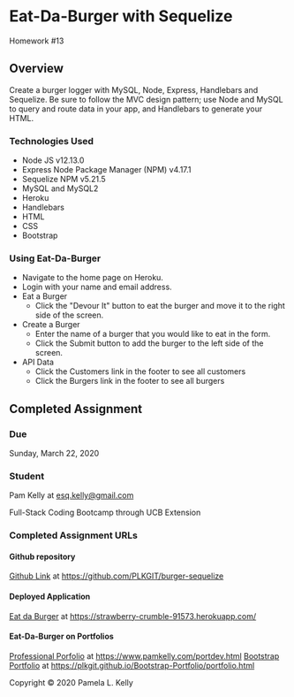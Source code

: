 # Eat-Da-Burger with Sequelize
Homework #13

## Overview
 Create a burger logger with MySQL, Node, Express, Handlebars and Sequelize. Be sure to follow the MVC design pattern; use Node and MySQL to query and route data in your app, and Handlebars to generate your HTML.

### Technologies Used
  * Node JS v12.13.0
  * Express Node Package Manager (NPM) v4.17.1
  * Sequelize NPM v5.21.5
  * MySQL and MySQL2
  * Heroku
  * Handlebars
  * HTML
  * CSS
  * Bootstrap

### Using Eat-Da-Burger
  * Navigate to the home page on Heroku.
  * Login with your name and email address.
  * Eat a Burger
    * Click the "Devour It" button to eat the burger and move it to the right side of the screen.
  * Create a Burger
    * Enter the name of a burger that you would like to eat in the form.
    * Click the Submit button to add the burger to the left side of the screen.
  * API Data
    * Click the Customers link in the footer to see all customers
    * Click the Burgers link in the footer to see all burgers

## Completed Assignment

### Due
Sunday, March 22, 2020

### Student
Pam Kelly at [esq.kelly@gmail.com](mailto:esq.kelly@gmail.com)

Full-Stack Coding Bootcamp through UCB Extension

### Completed Assignment URLs
#### Github repository
[Github Link](https://github.com/PLKGIT/burger-sequelize) at https://github.com/PLKGIT/burger-sequelize
#### Deployed Application
[Eat da Burger](https://strawberry-crumble-91573.herokuapp.com/) at https://strawberry-crumble-91573.herokuapp.com/
#### Eat-Da-Burger on Portfolios
[Professional Porfolio](https://www.pamkelly.com/portdev.html) at https://www.pamkelly.com/portdev.html
[Bootstrap Portfolio](https://plkgit.github.io/Bootstrap-Portfolio/portfolio.html) at https://plkgit.github.io/Bootstrap-Portfolio/portfolio.html


Copyright &copy; 2020 Pamela L. Kelly